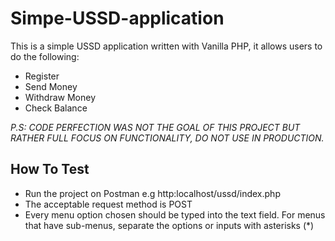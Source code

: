 # Simpe-USSD-application

This is a simple USSD application written with Vanilla PHP, it allows users to do the following:

- Register
- Send Money
- Withdraw Money
- Check Balance

_P.S: CODE PERFECTION WAS NOT THE GOAL OF THIS PROJECT BUT RATHER FULL FOCUS ON FUNCTIONALITY, DO NOT USE IN PRODUCTION._

## How To Test

- Run the project on Postman e.g http:localhost/ussd/index.php
- The acceptable request method is POST
- Every menu option chosen should be typed into the text field. For menus that have sub-menus, separate the options or inputs with asterisks (*)
